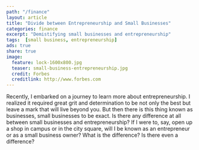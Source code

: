 ```yaml
---
path: "/finance"
layout: article
title: "Divide between Entrepreneurship and Small Businesses"
categories: finance
excerpt: "Demistifying small businesses and entrepreneurship"
tags:  [small business, entrepreneurship]
ads: true
share: true
image:
  feature: lock-1600x800.jpg
  teaser: small-business-entrepreneurship.jpg
  credit: Forbes
  creditlink: http://www.forbes.com
---
```


Recently, I embarked on a journey to learn more about entrepreneurship. I realized it required great grit and determination to be not only the best but leave a mark that will live beyond you. But then there is this thing known as businesses, small businesses to be exact. Is there any difference at all between small businesses and entrepreneurship? If I were to, say, open up a shop in campus or in the city square, will I be known as an entrepreneur or as a small business owner? What is the difference? Is there even a difference?
